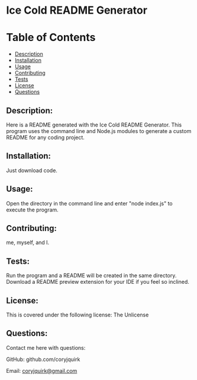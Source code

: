 
# Ice Cold README Generator

# Table of Contents
* [Description](#description)
* [Installation](#installation)
* [Usage](#usage)
* [Contributing](#contributing)
* [Tests](#tests)
* [License](#license)
* [Questions](#questions)

## Description:
Here is a README generated with the Ice Cold README Generator. This program uses the command line and Node.js modules to generate a custom README for any coding project.
## Installation:
Just download code.
## Usage: 
Open the directory in the command line and enter "node index.js" to execute the program.
## Contributing:
me, myself, and I.
## Tests:
Run the program and a README will be created in the same directory. Download a README preview extension for your IDE if you feel so inclined.
## License:
This is covered under the following license:  The Unlicense
## Questions:
Contact me here with questions:

GitHub: github.com/coryjquirk

Email: coryjquirk@gmail.com
        